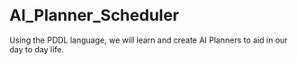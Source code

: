 # AI_Planner_Scheduler
Using the PDDL language, we will learn and create AI Planners to aid in our day to day life.
